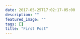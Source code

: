 ```yaml
---
date: 2017-05-25T17:02:17-05:00
description: ""
featured_image: ""
tags: []
title: "First Post"
---
```


